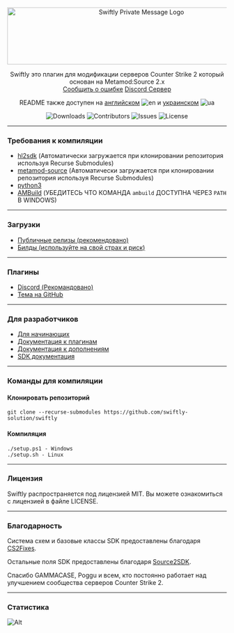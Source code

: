 <br/>
<p align="center">
    <img src="https://sttci.b-cdn.net/status.swiftlycs2.net/2105/logo.png" alt="Swiftly Private Message Logo" width="600" height="131">
  <p align="center">
    Swiftly это плагин для модификации серверов Counter Strike 2 который основан на Metamod:Source 2.x
    <br/>
    <a href="https://github.com/swiftly-solution/swiftly/issues">Сообщить о ошибке</a>
    <a href="https://swiftlycs2.net/discord">Discord Сервер</a>
  </p>
</p>

<div align="center">

README также доступен на [английском](https://github.com/swiftly-solution/swiftly/blob/master/README.md) ![en](https://raw.githubusercontent.com/stevenrskelton/flag-icon/master/png/16/country-4x3/gb.png) и [украинском](https://github.com/swiftly-solution/swiftly/blob/master/README-UA.md) ![ua](https://raw.githubusercontent.com/stevenrskelton/flag-icon/master/png/16/country-4x3/ua.png)

![Downloads](https://img.shields.io/github/downloads/swiftly-solution/swiftly/total) ![Contributors](https://img.shields.io/github/contributors/swiftly-solution/swiftly?color=dark-green) ![Issues](https://img.shields.io/github/issues/swiftly-solution/swiftly) ![License](https://img.shields.io/github/license/swiftly-solution/swiftly)

</div>

---

### Требования к компиляции

- [hl2sdk](https://github.com/alliedmodders/hl2sdk/tree/cs2) (Автоматически загружается при клонировании репозитория используя Recurse Submodules)
- [metamod-source](https://github.com/alliedmodders/metamod-source) (Автоматически загружается при клонировании репозитория используя Recurse Submodules)
- [python3](https://www.python.org/)
- [AMBuild](https://github.com/alliedmodders/ambuild) (УБЕДИТЕСЬ ЧТО КОМАНДА `ambuild` ДОСТУПНА ЧЕРЕЗ `PATH` В WINDOWS)

---

### Загрузки

- [Публичные релизы (рекомендовано)](https://github.com/swiftly-solution/swiftly/releases)
- [Билды (используйте на свой страх и риск)](https://github.com/swiftly-solution/swiftly/actions)

---

### Плагины

- [Discord (Рекомандовано)](https://swiftlycs2.net/discord)
- [Тема на GitHub](https://github.com/topics/swiftly-solution)

---

### Для разработчиков

- [Для начинающих](https://swiftlycs2.net/for-beginners)
- [Документация к плагинам](https://swiftlycs2.net/plugin-docs)
- [Документация к дополнениям](https://swiftlycs2.net/ext-docs)
- [SDK документация](https://swiftlycs2.net/sdk)

---

### Команды для компиляции

#### Клонировать репозиторий

```
git clone --recurse-submodules https://github.com/swiftly-solution/swiftly
```

#### Компиляция

```
./setup.ps1 - Windows
./setup.sh - Linux
```

---

### Лицензия

Swiftly распространяется под лицензией MIT. Вы можете ознакомиться с лицензией в файле LICENSE.

---

### Благодарность

Система схем и базовые классы SDK предоставлены благодаря [CS2Fixes](https://github.com/Source2ZE/CS2Fixes).

Остальные поля SDK предоставлены благодаря [Source2SDK](https://github.com/neverlosecc/source2sdk/tree/cs2/sdk).

Спасибо GAMMACASE, Poggu и всем, кто постоянно работает над улучшением сообщества серверов Counter Strike 2.

---

### Статистика

![Alt](https://repobeats.axiom.co/api/embed/742f846684c4bb9f8314c0a43c2a6b314fc63b6b.svg "Repobeats analytics image")

